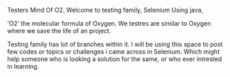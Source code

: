 Testers Mind Of O2.
Welcome to testing family,
Selenium Using java,
 
'O2' the molecular formula of Oxygen. We testres are similar to Oxygen where we save the life of an project.

Testing family has lot of branches within it. I will be using this space to post few codes or topics or challenges i came across in Selenium. 
Which might help someone who is looking a solution for the same, or who ever intrested in learning.
